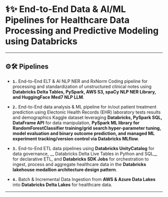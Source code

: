 # ⚕️✨ End-to-End Data & AI/ML Pipelines for Healthcare Data Processing and Predictive Modeling using Databricks 

---

## ⚙️🛠️ Pipelines

- __`1.`__ End-to-End ELT & AI NLP NER and RxNorm Coding pipeline for processing and standardization of unstructured clinical notes using __Databricks Delta Tables, PySpark, AWS S3, spaCy NLP NER Library, and HuggingFace Med7 NLP LLM__.

- __`2.`__ End-to-End data analysis & ML pipeline for in/out patient treatment prediction using Electonic Health Records (EHR) laboratory tests results and demographics Kaggle dataset leveraging __Databricks, PySpark SQL, DataFrame API__ for data manipulation, __PySpark ML library for RandomForestClassifier training/grid search hyper-parameter tuning, model evaluation and binary outcome prediction, and managed ML experiment tracking/version control via Databricks MLflow__.
 
- __`3.`__ End-to-End ETL data pipelines using __Databricks UnityCatalog__ for data governance, __ Databricks Delta Live Tables in Python and SQL__ for declarative ETL, and __Databricks SDK Jobs__ for orchestration to ingest, process and aggregate healthcare data in the __Databricks lakehouse medallion architecture design pattern__.

- __`4.`__ Batch & Incremental Data Ingestion from __AWS & Azure Data Lakes__ into __Databricks Delta Lakes__ for healthcare data. 

---





